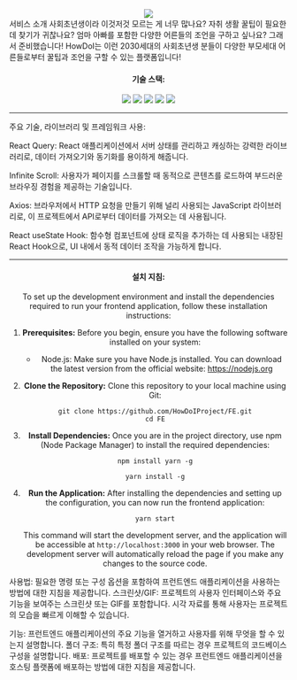 
<div align="center">
<img src="https://capsule-render.vercel.app/api?type=waving&color=auto&height=200&section=header&text=HowDoI&fontSize=90" />
</div>

<div align="center>
  <p align="center>
  서비스 소개
사회초년생이라 이것저것 모르는 게 너무 많나요?
자취 생활 꿀팁이 필요한데 찾기가 귀찮나요?
엄마 아빠를 포함한 다양한 어른들의 조언을 구하고 싶나요?
그래서 준비했습니다!
HowDoI는 이런 2030세대의 사회초년생 분들이 다양한 부모세대
어른들로부터 꿀팁과 조언을 구할 수 있는 플랫폼입니다!
</p>
</div>

<div align="center">
  <h4 align="center">
    기술 스택:
  </h4>
</div>
<div align="center">
	<img src="https://img.shields.io/badge/HTML5-E34F26?style=flat&logo=HTML5&logoColor=white" />
	<img src="https://img.shields.io/badge/CSS3-1572B6?style=flat&logo=CSS3&logoColor=white" />
  <img src="https://img.shields.io/badge/React-61DAFB?style=flat&logo=React&logoColor=white"/>
  <img src="https://img.shields.io/badge/Tailwindcss-06B6D4?style=flat&logo=tailwindcss&logoColor=white"/>
    <img src="https://img.shields.io/badge/ReactQuery-FF4154?style=flat&logo=ReactQuery&logoColor=white"/>
</div>

---------------------------------------------


주요 기술, 라이브러리 및 프레임워크 사용:


React Query: React 애플리케이션에서 서버 상태를 관리하고 캐싱하는 강력한 라이브러리로, 데이터 가져오기와 동기화를 용이하게 해줍니다.

Infinite Scroll: 사용자가 페이지를 스크롤할 때 동적으로 콘텐츠를 로드하여 부드러운 브라우징 경험을 제공하는 기술입니다.

Axios: 브라우저에서 HTTP 요청을 만들기 위해 널리 사용되는 JavaScript 라이브러리로, 이 프로젝트에서 API로부터 데이터를 가져오는 데 사용됩니다.

React useState Hook: 함수형 컴포넌트에 상태 로직을 추가하는 데 사용되는 내장된 React Hook으로, UI 내에서 동적 데이터 조작을 가능하게 합니다.


---------------------------------------------------------


<div align="center">
  <h4 align="center">
    설치 지침:
  </h4>
</div>
<div align="center">
To set up the development environment and install the dependencies required to run your frontend application, follow these installation instructions:

1. **Prerequisites:**
   Before you begin, ensure you have the following software installed on your system:
   - Node.js: Make sure you have Node.js installed. You can download the latest version from the official website: https://nodejs.org

2. **Clone the Repository:**
   Clone this repository to your local machine using Git:
   ```
   git clone https://github.com/HowDoIProject/FE.git
   cd FE
   ```

3. **Install Dependencies:**
   Once you are in the project directory, use npm (Node Package Manager) to install the required dependencies:
   ```
   npm install yarn -g
   ```
   ```
   yarn install -g
   ```

4. **Run the Application:**
   After installing the dependencies and setting up the configuration, you can now run the frontend application:

   ```
   yarn start
   ```

   This command will start the development server, and the application will be accessible at `http://localhost:3000` in your web browser. The development server will automatically reload the page if you make any changes to the source code.

</div>


사용법: 필요한 명령 또는 구성 옵션을 포함하여 프런트엔드 애플리케이션을 사용하는 방법에 대한 지침을 제공합니다.
스크린샷/GIF: 프로젝트의 사용자 인터페이스와 주요 기능을 보여주는 스크린샷 또는 GIF를 포함합니다. 시각 자료를 통해 사용자는 프로젝트의 모습을 빠르게 이해할 수 있습니다.

기능: 프런트엔드 애플리케이션의 주요 기능을 열거하고 사용자를 위해 무엇을 할 수 있는지 설명합니다.
폴더 구조: 특히 특정 폴더 구조를 따르는 경우 프로젝트의 코드베이스 구성을 설명합니다.
배포: 프로젝트를 배포할 수 있는 경우 프런트엔드 애플리케이션을 호스팅 플랫폼에 배포하는 방법에 대한 지침을 제공합니다.


